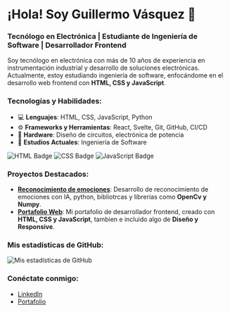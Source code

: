# ¡Hola! Soy Guillermo Vásquez 👋
### Tecnólogo en Electrónica | Estudiante de Ingeniería de Software | Desarrollador Frontend

Soy tecnólogo en electrónica con más de 10 años de experiencia en instrumentación industrial y desarrollo de soluciones electrónicas. Actualmente, estoy estudiando ingeniería de software, enfocándome en el desarrollo web frontend con **HTML, CSS y JavaScript**.

### Tecnologías y Habilidades:
- 💻 **Lenguajes**: HTML, CSS, JavaScript, Python
- ⚙️ **Frameworks y Herramientas**: React, Svelte, Git, GitHub, CI/CD
- 🔧 **Hardware**: Diseño de circuitos, electrónica de potencia
- 📘 **Estudios Actuales**: Ingeniería de Software

![HTML Badge](https://img.shields.io/badge/HTML-E34F26?style=for-the-badge&logo=html5&logoColor=white) 
![CSS Badge](https://img.shields.io/badge/CSS-1572B6?style=for-the-badge&logo=css3&logoColor=white)
![JavaScript Badge](https://img.shields.io/badge/JavaScript-F7DF1E?style=for-the-badge&logo=javascript&logoColor=black)

### Proyectos Destacados:
- [**Reconocimiento de emociones**](https://github.com/guillermovasbendev/ProyectRecEmotion): Desarrollo de reconocimiento de emociones con IA, python, bibliotrcas y librerias como **OpenCv y Numpy**.
- [**Portafolio Web**](https://github.com/jguilldev/briefcasee): Mi portafolio de desarrollador frontend, creado con **HTML, CSS y JavaScript**, tambien e incluido algo de **Diseño y Responsive**.

### Mis estadísticas de GitHub:
![Mis estadísticas de GitHub](https://github-readme-stats.vercel.app/api?username=jguilldev&show_icons=true&theme=dark)


### Conéctate conmigo:
- [LinkedIn](www.linkedin.com/in/guillermovasbendev)
- [Portafolio](https://jguilldev.github.io/briefcasee/index.html)

